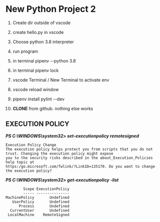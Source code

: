 # New Python Project 2

1. Create dir outside of vscode

2. create hello.py in vscode

3. Choose python 3.8 interpreter

4. run program

5. in terminal pipenv --python 3.8

6. in terminal pipenv lock

7. vscode Terminal / New Terminal to activate env

8. vscode reload window

9. pipenv install pylint --dev
10. **CLONE** from github.  nothing else works

## EXECUTION POLICY

 ***PS C:\WINDOWS\system32> set-executionpolicy remotesigned***

```
Execution Policy Change
The execution policy helps protect you from scripts that you do not trust. Changing the execution policy might expose
you to the security risks described in the about_Execution_Policies help topic at
https:/go.microsoft.com/fwlink/?LinkID=135170. Do you want to change the execution policy?
```
***PS C:\WINDOWS\system32> get-executionpolicy -list*** 
```
        Scope ExecutionPolicy
        ----- ---------------
MachinePolicy       Undefined
   UserPolicy       Undefined
      Process       Undefined
  CurrentUser       Undefined
 LocalMachine    RemoteSigned
```
